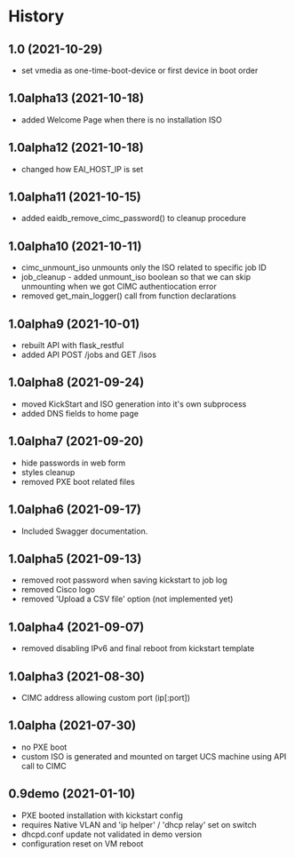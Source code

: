 History
=====================

1.0 (2021-10-29)
---------------------
* set vmedia as one-time-boot-device or first device in boot order

1.0alpha13 (2021-10-18)
---------------------
* added Welcome Page when there is no installation ISO

1.0alpha12 (2021-10-18)
---------------------
* changed how EAI_HOST_IP is set

1.0alpha11 (2021-10-15)
---------------------
* added eaidb_remove_cimc_password() to cleanup procedure

1.0alpha10 (2021-10-11)
---------------------
* cimc_unmount_iso unmounts only the ISO related to specific job ID
* job_cleanup - added unmount_iso boolean so that we can skip unmounting when we got CIMC authentiocation error
* removed get_main_logger() call from function declarations

1.0alpha9 (2021-10-01)
---------------------
* rebuilt API with flask_restful
* added API POST /jobs and GET /isos

1.0alpha8 (2021-09-24)
---------------------
* moved KickStart and ISO generation into it's own subprocess
* added DNS fields to home page

1.0alpha7 (2021-09-20)
---------------------
* hide passwords in web form
* styles cleanup
* removed PXE boot related files

1.0alpha6 (2021-09-17)
---------------------
* Included Swagger documentation.

1.0alpha5 (2021-09-13)
---------------------
* removed root password when saving kickstart to job log
* removed Cisco logo
* removed 'Upload a CSV file' option (not implemented yet)

1.0alpha4 (2021-09-07)
---------------------
* removed disabling IPv6 and final reboot from kickstart template

1.0alpha3 (2021-08-30)
---------------------
* CIMC address allowing custom port (ip[:port])

1.0alpha (2021-07-30)
---------------------
* no PXE boot
* custom ISO is generated and mounted on target UCS machine using API call to CIMC

0.9demo (2021-01-10)
---------------------
* PXE booted installation with kickstart config
* requires Native VLAN and 'ip helper' / 'dhcp relay' set on switch
* dhcpd.conf update not validated in demo version
* configuration reset on VM reboot
